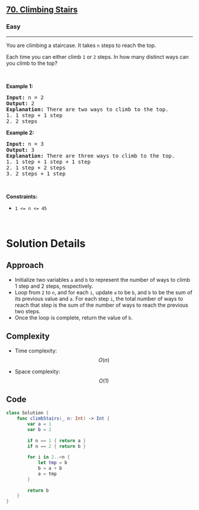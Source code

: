 <h2><a href="https://leetcode.com/problems/climbing-stairs/">70. Climbing Stairs</a></h2><h3>Easy</h3><hr><div><p>You are climbing a staircase. It takes <code>n</code> steps to reach the top.</p>

<p>Each time you can either climb <code>1</code> or <code>2</code> steps. In how many distinct ways can you climb to the top?</p>

<p>&nbsp;</p>
<p><strong class="example">Example 1:</strong></p>

<pre><strong>Input:</strong> n = 2
<strong>Output:</strong> 2
<strong>Explanation:</strong> There are two ways to climb to the top.
1. 1 step + 1 step
2. 2 steps
</pre>

<p><strong class="example">Example 2:</strong></p>

<pre><strong>Input:</strong> n = 3
<strong>Output:</strong> 3
<strong>Explanation:</strong> There are three ways to climb to the top.
1. 1 step + 1 step + 1 step
2. 1 step + 2 steps
3. 2 steps + 1 step
</pre>

<p>&nbsp;</p>
<p><strong>Constraints:</strong></p>

<ul>
	<li><code>1 &lt;= n &lt;= 45</code></li>
</ul>
</div>
</br>

# Solution Details

## Approach
- Initialize two variables `a` and `b` to represent the number of ways to climb 1 step and 2 steps, respectively.
- Loop from `2` to `n`, and for each `i`, update `a` to be `b`, and `b` to be the sum of its previous value and `a`. For each step `i`, the total number of ways to reach that step is the sum of the number of ways to reach the previous two steps.
- Once the loop is complete, return the value of `b`.

## Complexity
- Time complexity:
$$O(n)$$

- Space complexity:
$$O(1)$$

## Code
```swift
class Solution {
    func climbStairs(_ n: Int) -> Int {
        var a = 1
        var b = 2
        
        if n == 1 { return a }
        if n == 2 { return b }
        
        for i in 2..<n {
            let tmp = b
            b = a + b
            a = tmp
        }
        
        return b
    }
}
```
